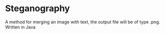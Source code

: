 Steganography
=============

A method for merging an image with text, the output file will be of type .png. Written in Java
